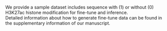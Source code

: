 We provide a sample dataset includes sequence with (1) or without (0) H3K27ac histone modification for fine-tune and inference.  
Detailed information about how to generate fine-tune data can be found in the supplementary information of our manuscript.
